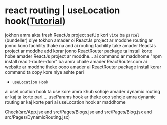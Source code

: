 # react routing | useLocation hook([Tutorial](https://www.youtube.com/watch?v=EKmr00ZKkCg&list=PLgH5QX0i9K3rGtitufynBKMy5gAFpa1y8&index=64))


jokhon amra akta fresh ReactJs project setUp kori ```vite``` ba ```parcel``` (bundeller) diye tokhon amader oi ReactJs project ar moddhe routing ar jonno kono fachility thake na and ai routing fachility take amader ReactJs project ar moddhe add korar jonno ReactRouter package ta install korte hobe amader ReactJs project ar moddhe... ai command ar maddhome  "npm install reac
t-router-dom" ba amra chaile amader ReactRouter.com ai website ar moddhe theke oooo amader ai ReactRouter package install korar command ta copy kore niye ashte pari

* ```useLocation Hook```

ai useLocation hook ta use kore amra khub sohoje amader dynamic routing ar kaj ta korte pari.... useParams hook ar theke ooo sohoje amra dynamic routing ar kaj korte pari ai useLocation hook ar maddhome
 


Check(src/App.jsx and src/Pages/Blogs.jsx and src/Pages/Blog.jsx and src/Pages/DynamicRouting.jsx)